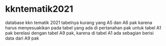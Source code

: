 # kkntematik2021
database kkn tematik 2021
tabelnya kurang yang A5 dan A6 pak karena harus menyesuakikan pada tabel yang ada di pertanahan pak
untuk tabel A1 pak berelasi dengan tabel A9  pak, karena di tabel A1 ada sebagian berisi data dari A9 pak
